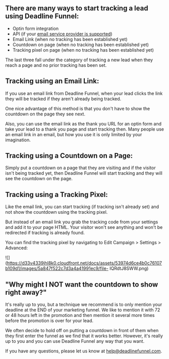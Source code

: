 ##  There are many ways to start tracking a lead using Deadline Funnel:

  * Optin form integration
  * API (if your [email service provider is supported](http://documentation.deadlinefunnel.com/category/239-api-integrations))
  * Email Link (when no tracking has been established yet)
  * Countdown on page (when no tracking has been established yet)
  * Tracking pixel on page (when no tracking has been established yet)

The last three fall under the category of tracking a new lead when they reach
a page and no prior tracking has been set.

##  **Tracking using an Email Link:**

If you use an email link from Deadline Funnel, when your lead clicks the link
they will be tracked if they aren't already being tracked.

One nice advantage of this method is that you don't have to show the countdown
on the page they see next.

Also, you can use the email link as the thank you URL for an optin form and
take your lead to a thank you page and start tracking then. Many people use an
email link in an email, but how you use it is only limited by your
imagination.

## Tracking using a Countdown on a Page:

Simply put a countdown on a page that they are visiting and if the visitor
isn't being tracked yet, then Deadline Funnel will start tracking and they
will see the countdown on the page.

##  **Tracking using a Tracking Pixel:**

Like the email link, you can start tracking (if tracking isn't already set)
and not show the countdown using the tracking pixel.

But instead of an email link you grab the tracking code from your settings and
add it to your page HTML. Your visitor won't see anything and won't be
redirected if tracking is already found.

You can find the tracking pixel by navigating to Edit Campaign > Settings >
Advanced:

![](https://d33v4339jhl8k0.cloudfront.net/docs/assets/53974d6ce4b0c76107b109d1/images/5a847f522c7d3a4a41991ec9/file-
IQRdtJ8SWW.png)

##  "Why might I NOT want the countdown to show right away?"

It's really up to you, but a technique we recommend is to only mention your
deadline at the END of your marketing funnel. We like to mention it with 72 or
48 hours left in the promotion and then mention it several more times before
the promotion is over for your lead.

We often decide to hold off on putting a countdown in front of them when they
first enter the funnel as we find that it works better. However, it's really
up to you and you can use Deadline Funnel any way that you want.

If you have any questions, please let us know at
[help@deadlinefunnel.com](mailto:mailto:help@deadlinefunnel.com).

